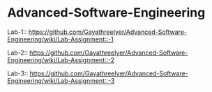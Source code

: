 # Advanced-Software-Engineering

Lab-1:: https://github.com/GayathreeIyer/Advanced-Software-Engineering/wiki/Lab-Assignment::-1


Lab-2:: https://github.com/GayathreeIyer/Advanced-Software-Engineering/wiki/Lab-Assignment::-2


Lab-3:: https://github.com/GayathreeIyer/Advanced-Software-Engineering/wiki/Lab-Assignment::-3
